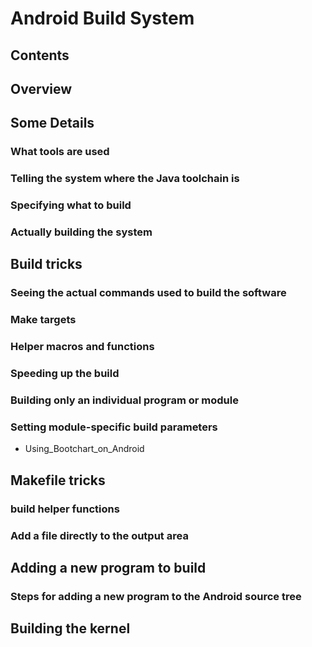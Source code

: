 # Android Build System
## Contents
## Overview
## Some Details
### What tools are used
### Telling the system where the Java toolchain is
### Specifying what to build
### Actually building the system
## Build tricks
### Seeing the actual commands used to build the software
### Make targets
### Helper macros and functions
### Speeding up the build
### Building only an individual program or module
### Setting module-specific build parameters
* Using_Bootchart_on_Android
## Makefile tricks
### build helper functions
### Add a file directly to the output area
## Adding a new program to build
### Steps for adding a new program to the Android source tree
## Building the kernel
